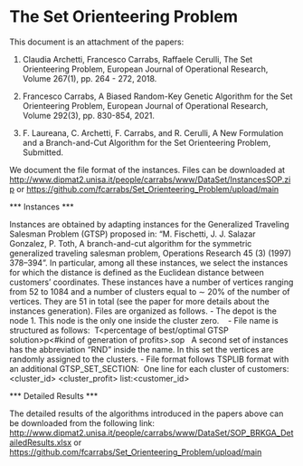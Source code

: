 # The Set Orienteering Problem

This document is an attachment of the papers:

1.	Claudia Archetti, Francesco Carrabs, Raffaele Cerulli, The Set Orienteering Problem, European Journal of Operational Research, Volume 267(1), pp. 264 - 272, 2018. 

2.	Francesco Carrabs, A Biased Random-Key Genetic Algorithm for the Set Orienteering Problem, European Journal of Operational Research, Volume 292(3), pp. 830-854, 2021.  

3.	F. Laureana, C. Archetti, F. Carrabs, and R. Cerulli, A New Formulation and a Branch-and-Cut Algorithm for the Set Orienteering Problem, Submitted.

We document the file format of the instances. Files can be downloaded at http://www.dipmat2.unisa.it/people/carrabs/www/DataSet/InstancesSOP.zip 
or
https://github.com/fcarrabs/Set_Orienteering_Problem/upload/main

*** Instances *** 

Instances are obtained by adapting instances for the Generalized Traveling Salesman Problem (GTSP) proposed in: 
“M. Fischetti, J. J. Salazar Gonzalez, P. Toth, A branch-and-cut algorithm for the symmetric generalized traveling salesman problem, Operations Research 45 (3) (1997) 378–394”. 
In particular, among all these instances, we select the instances for which the distance is defined as the Euclidean distance between customers’ coordinates. These instances have a number of vertices ranging from 52 to 1084 and a number of clusters equal to ∼ 20% of the number of vertices. They are 51 in total (see the paper for more details about the instances generation).
Files are organized as follows. 
			-  The depot is the node 1. This node is the only one inside the cluster zero.   
			-  File name is structured as follows:  <TSP-instance-name>T<percentage of best/optimal GTSP solution>p<#kind of generation of profits>.sop  
	A second set of instances has the abbreviation “RND” inside the name. In this set the vertices are randomly assigned to the clusters.
			-  File format follows TSPLIB format with an additional GTSP_SET_SECTION:  One line for each cluster of customers:  <cluster_id> <cluster_profit> list:<customer_id>

*** Detailed Results *** 
	
The detailed results of the algorithms introduced in the papers above can be downloaded from the following link:
http://www.dipmat2.unisa.it/people/carrabs/www/DataSet/SOP_BRKGA_DetailedResults.xlsx
or
https://github.com/fcarrabs/Set_Orienteering_Problem/upload/main

